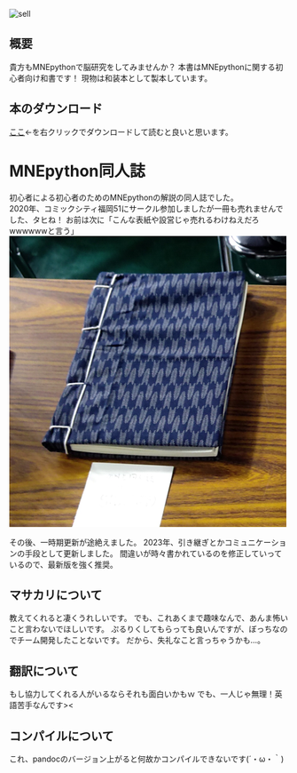 ![sell](sell_num.svg)

## 概要
貴方もMNEpythonで脳研究をしてみませんか？
本書はMNEpythonに関する初心者向け和書です！
現物は和装本として製本しています。

## 本のダウンロード
[ここ](https://github.com/uesseu/MNE-Doujinshi/raw/master/out.pdf)←を右クリックでダウンロードして読むと良いと思います。

# MNEpython同人誌
初心者による初心者のためのMNEpythonの解説の同人誌でした。  
2020年、コミックシティ福岡51にサークル参加しましたが一冊も売れませんでした、タヒね！
お前は次に「こんな表紙や設営じゃ売れるわけねえだろwwwwwwと言う」
![お前は次に「こんな表紙や設営じゃ売れるわけねえだろwwwwwwと言う」](img/waso.png)

その後、一時期更新が途絶えました。
2023年、引き継ぎとかコミュニケーションの手段として更新しました。
間違いが時々書かれているのを修正していっているので、最新版を強く推奨。

## マサカリについて
教えてくれると凄くうれしいです。
でも、これあくまで趣味なんで、あんま怖いこと言わないでほしいです。
ぷるりくしてもらっても良いんですが、ぼっちなのでチーム開発したことないです。
だから、失礼なこと言っちゃうかも…。

## 翻訳について
もし協力してくれる人がいるならそれも面白いかもｗ
でも、一人じゃ無理！英語苦手なんです><

## コンパイルについて
これ、pandocのバージョン上がると何故かコンパイルできないです(´・ω・｀)
